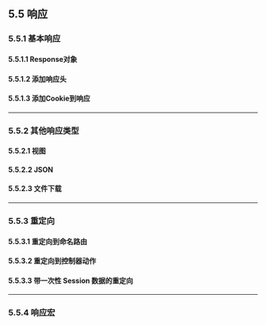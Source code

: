 ## 5.5 响应

### 5.5.1 基本响应

#### 5.5.1.1 Response对象

#### 5.5.1.2 添加响应头

#### 5.5.1.3 添加Cookie到响应

----

### 5.5.2 其他响应类型

#### 5.5.2.1 视图

#### 5.5.2.2 JSON

#### 5.5.2.3 文件下载

-----

### 5.5.3 重定向

#### 5.5.3.1 重定向到命名路由

#### 5.5.3.2 重定向到控制器动作

#### 5.5.3.3 带一次性 Session 数据的重定向


------

### 5.5.4 响应宏